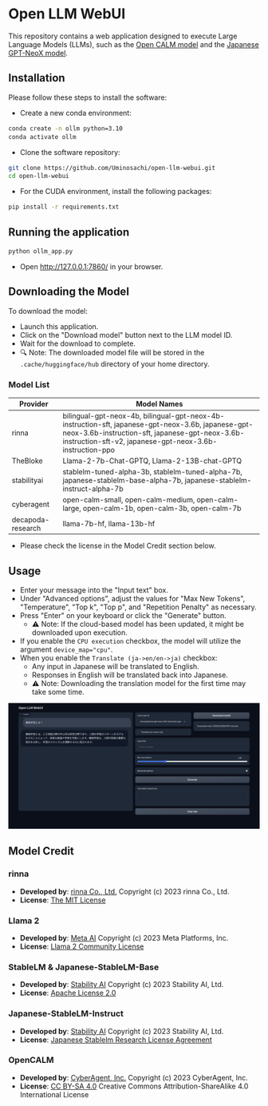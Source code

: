 # Open LLM WebUI

This repository contains a web application designed to execute Large Language Models (LLMs), such as the [Open CALM model](https://huggingface.co/cyberagent) and the [Japanese GPT-NeoX model](https://huggingface.co/rinna/japanese-gpt-neox-3.6b-instruction-sft).

## Installation

Please follow these steps to install the software:

* Create a new conda environment:

```bash
conda create -n ollm python=3.10
conda activate ollm
```

* Clone the software repository:

```bash
git clone https://github.com/Uminosachi/open-llm-webui.git
cd open-llm-webui
```

* For the CUDA environment, install the following packages:

```bash
pip install -r requirements.txt
```

## Running the application

```bash
python ollm_app.py
```

* Open http://127.0.0.1:7860/ in your browser.

## Downloading the Model

To download the model:
* Launch this application.
* Click on the "Download model" button next to the LLM model ID.
* Wait for the download to complete.
* 🔍 Note: The downloaded model file will be stored in the `.cache/huggingface/hub` directory of your home directory.

### Model List

| Provider | Model Names |
| --- | --- |
| rinna | bilingual-gpt-neox-4b, bilingual-gpt-neox-4b-instruction-sft, japanese-gpt-neox-3.6b, japanese-gpt-neox-3.6b-instruction-sft, japanese-gpt-neox-3.6b-instruction-sft-v2, japanese-gpt-neox-3.6b-instruction-ppo |
| TheBloke | Llama-2-7b-Chat-GPTQ, Llama-2-13B-chat-GPTQ |
| stabilityai | stablelm-tuned-alpha-3b, stablelm-tuned-alpha-7b, japanese-stablelm-base-alpha-7b, japanese-stablelm-instruct-alpha-7b |
| cyberagent | open-calm-small, open-calm-medium, open-calm-large, open-calm-1b, open-calm-3b, open-calm-7b |
| decapoda-research | llama-7b-hf, llama-13b-hf |

* Please check the license in the Model Credit section below.

## Usage

* Enter your message into the "Input text" box.
* Under "Advanced options", adjust the values for "Max New Tokens", "Temperature", "Top k", "Top p", and "Repetition Penalty" as necessary.
* Press "Enter" on your keyboard or click the "Generate" button.
   - ⚠️ Note: If the cloud-based model has been updated, it might be downloaded upon execution.
* If you enable the `CPU execution` checkbox, the model will utilize the argument `device_map="cpu"`.
* When you enable the `Translate (ja->en/en->ja)` checkbox:
   - Any input in Japanese will be translated to English.
   - Responses in English will be translated back into Japanese.
   - ⚠️ Note: Downloading the translation model for the first time may take some time.

![UI image](images/open-ollm-webui_ui_image_1.png)

## Model Credit

### rinna

* **Developed by**: [rinna Co., Ltd.](https://rinna.co.jp/) Copyright (c) 2023 rinna Co., Ltd.
* **License**: [The MIT License](https://opensource.org/licenses/MIT)

### Llama 2

* **Developed by**: [Meta AI](https://ai.meta.com/) Copyright (c) 2023 Meta Platforms, Inc.
* **License**: [Llama 2 Community License](https://github.com/facebookresearch/llama/blob/main/LICENSE)

### StableLM & Japanese-StableLM-Base

* **Developed by**: [Stability AI](https://stability.ai/) Copyright (c) 2023 Stability AI, Ltd.
* **License**: [Apache License 2.0](https://github.com/Stability-AI/StableLM/blob/main/LICENSE)

### Japanese-StableLM-Instruct

* **Developed by**: [Stability AI](https://stability.ai/) Copyright (c) 2023 Stability AI, Ltd.
* **License**: [Japanese Stablelm Research License Agreement](https://huggingface.co/stabilityai/japanese-stablelm-instruct-alpha-7b/blob/main/LICENSE)

### OpenCALM

* **Developed by**: [CyberAgent, Inc.](https://www.cyberagent.co.jp/) Copyright (c) 2023 CyberAgent, Inc.
* **License**: [CC BY-SA 4.0](https://creativecommons.org/licenses/by-sa/4.0/) Creative Commons Attribution-ShareAlike 4.0 International License
